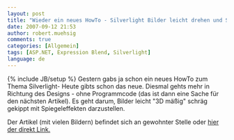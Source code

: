 ```yaml
---
layout: post
title: "Wieder ein neues HowTo - Silverlight Bilder leicht drehen und Spiegeleffekte"
date: 2007-09-12 21:53
author: robert.muehsig
comments: true
categories: [Allgemein]
tags: [ASP.NET, Expression Blend, Silverlight]
language: de
---
```

{% include JB/setup %}
Gestern gabs ja schon ein neues HowTo zum Thema Silverlight- Heute gibts schon das neue. Diesmal gehts mehr in Richtung des Designs - ohne Programmcode (das ist dann eine Sache für den nächsten Artikel). Es geht darum, Bilder leicht "3D mäßig" schräg gekippt mit Spiegeleffekten darzustellen.

Der Artikel (mit vielen Bildern) befindet sich an gewohnter Stelle oder <a href="{{BASE_PATH}}/artikel/howto-microsoft-silverlight-10-bilder-kippen-samt-spiegeleffekte/">hier der direkt Link.</a>
